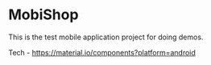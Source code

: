 # MobiShop

This is the test mobile application project for doing demos.

Tech - https://material.io/components?platform=android
